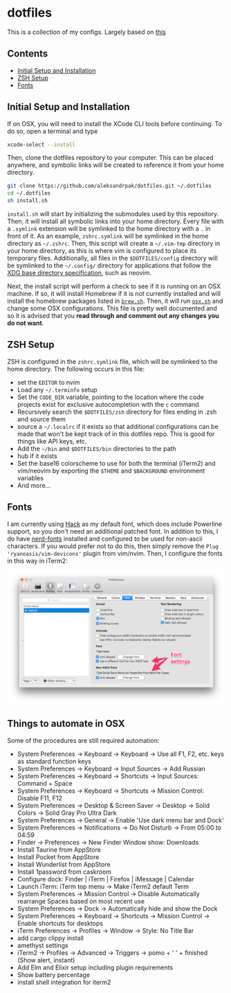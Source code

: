 # dotfiles

This is a collection of my configs. Largely based on [this](https://github.com/nicknisi/dotfiles)


## Contents

+ [Initial Setup and Installation](#initial-setup-and-installation)
+ [ZSH Setup](#zsh-setup)
+ [Fonts](#fonts)

## Initial Setup and Installation

If on OSX, you will need to install the XCode CLI tools before continuing. To do so, open a terminal and type

```bash
xcode-select --install
```

Then, clone the dotfiles repository to your computer. This can be placed anywhere, and symbolic links will be created to reference it from your home directory.

```bash
git clone https://github.com/aleksandrpak/dotfiles.git ~/.dotfiles
cd ~/.dotfiles
sh install.sh
```

`install.sh` will start by initializing the submodules used by this repository. Then, it will install all symbolic links into your home directory. Every file with a `.symlink` extension will be symlinked to the home directory with a `.` in front of it. As an example, `zshrc.symlink` will be symlinked in the home directory as `~/.zshrc`. Then, this script will create a `~/.vim-tmp` directory in your home directory, as this is where vim is configured to place its temporary files. Additionally, all files in the `$DOTFILES/config` directory will be symlinked to the `~/.config/` directory for applications that follow the [XDG base directory specification](http://standards.freedesktop.org/basedir-spec/basedir-spec-latest.html), such as neovim.

Next, the install script will perform a check to see if it is running on an OSX machine. If so, it will install Homebrew if it is not currently installed and will install the homebrew packages listed in [`brew.sh`](install/brew.sh). Then, it will run [`osx.sh`](install/osx.sh) and change some OSX configurations. This file is pretty well documented and so it is advised that you __read through and comment out any changes you do not want__.

## ZSH Setup

ZSH is configured in the `zshrc.symlink` file, which will be symlinked to the home directory. The following occurs in this file:

* set the `EDITOR` to nvim
* Load any `~/.terminfo` setup
* Set the `CODE_DIR` variable, pointing to the location where the code projects exist for exclusive autocompletion with the `c` command
* Recursively search the `$DOTFILES/zsh` directory for files ending in .zsh and source them
* source a `~/.localrc` if it exists so that additional configurations can be made that won't be kept track of in this dotfiles repo. This is good for things like API keys, etc.
* Add the `~/bin` and `$DOTFILES/bin` directories to the path
* hub if it exists
* Set the base16 colorscheme to use for both the terminal (iTerm2) and vim/neovim by exporting the `$THEME` and `$BACKGROUND` environment variables
* And more...

## Fonts

I am currently using [Hack](http://sourcefoundry.org/hack/) as my default font, which does include Powerline support, so you don't need an additional patched font. In addition to this, I do have [nerd-fonts](https://github.com/ryanoasis/nerd-fonts) installed and configured to be used for non-ascii characters. If you would prefer not to do this, then simply remove the `Plug 'ryanoasis/vim-devicons'` plugin from vim/nvim. Then, I configure the fonts in this way in iTerm2:

![](iterm-fonts-config.png)

## Things to automate in OSX

Some of the procedures are still required automation:

* System Preferences -> Keyboard -> Keyboard -> Use all F1, F2, etc. keys as standard function keys
* System Preferences -> Keyboard -> Input Sources -> Add Russian
* System Preferences -> Keyboard -> Shortcuts -> Input Sources: Command + Space
* System Preferences -> Keyboard -> Shortcuts -> Mission Control: Disable F11, F12
* System Preferences -> Desktop & Screen Saver -> Desktop -> Solid Colors -> Solid Gray Pro Ultra Dark
* System Preferences -> General -> Enable 'Use dark menu bar and Dock'
* System Preferences -> Notifications -> Do Not Disturb -> From 05:00 to 04:59
* Finder -> Preferences -> New Finder Window show: Downloads
* Install Taurine from AppStore
* Install Pocket from AppStore
* Install Wunderlist from AppStore
* Install 1password from caskroom
* Configure dock: Finder | iTerm | Firefox | iMessage | Calendar
* Launch iTerm: iTerm top menu -> Make iTerm2 default Term
* System Preferences -> Mission Control -> Disable Automatically rearrange Spaces based on most recent use
* System Preferences -> Dock -> Automatically hide and show the Dock
* System Preferences -> Keyboard -> Shortcuts -> Mission Control -> Enable shortcuts for desktops
* iTerm Preferences -> Profiles -> Window -> Style: No Title Bar
* add cargo clippy install
* amethyst settings
* iTerm2 -> Profiles -> Advanced -> Triggers -> pomo + ' ' + finished (Show alert, instant)
* Add Elm and Elixir setup including plugin requirements
* Show battery percentage
* install shell integration for iterm2
